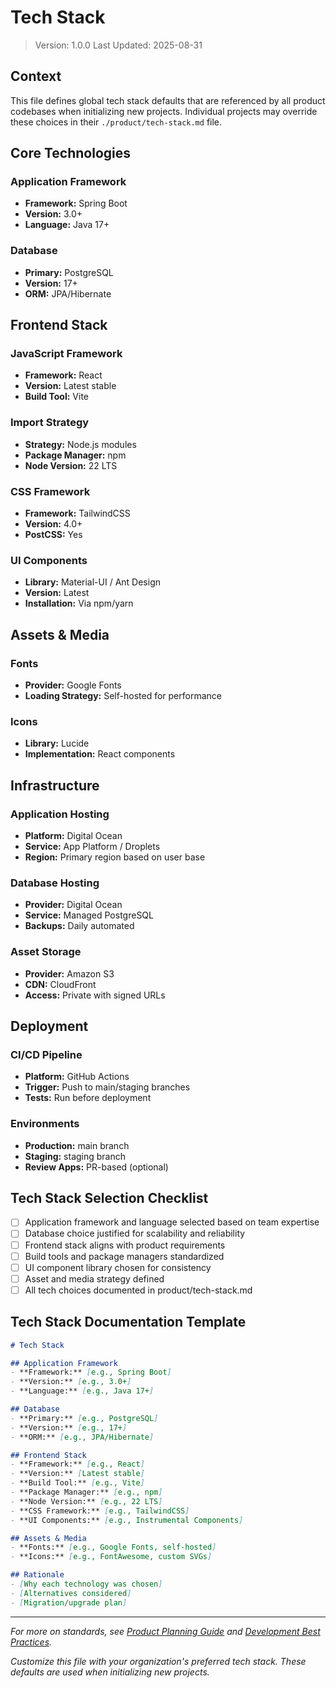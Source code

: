 # Tech Stack

> Version: 1.0.0
> Last Updated: 2025-08-31

## Context

This file defines global tech stack defaults that are referenced by all product codebases when initializing new projects. Individual projects may override these choices in their `./product/tech-stack.md` file.

## Core Technologies

### Application Framework
- **Framework:** Spring Boot
- **Version:** 3.0+
- **Language:** Java 17+

### Database
- **Primary:** PostgreSQL
- **Version:** 17+
- **ORM:** JPA/Hibernate

## Frontend Stack

### JavaScript Framework
- **Framework:** React
- **Version:** Latest stable
- **Build Tool:** Vite

### Import Strategy
- **Strategy:** Node.js modules
- **Package Manager:** npm
- **Node Version:** 22 LTS

### CSS Framework
- **Framework:** TailwindCSS
- **Version:** 4.0+
- **PostCSS:** Yes

### UI Components
- **Library:** Material-UI / Ant Design
- **Version:** Latest
- **Installation:** Via npm/yarn

## Assets & Media

### Fonts
- **Provider:** Google Fonts
- **Loading Strategy:** Self-hosted for performance

### Icons
- **Library:** Lucide
- **Implementation:** React components

## Infrastructure

### Application Hosting
- **Platform:** Digital Ocean
- **Service:** App Platform / Droplets
- **Region:** Primary region based on user base

### Database Hosting
- **Provider:** Digital Ocean
- **Service:** Managed PostgreSQL
- **Backups:** Daily automated

### Asset Storage
- **Provider:** Amazon S3
- **CDN:** CloudFront
- **Access:** Private with signed URLs

## Deployment

### CI/CD Pipeline
- **Platform:** GitHub Actions
- **Trigger:** Push to main/staging branches
- **Tests:** Run before deployment

### Environments
- **Production:** main branch
- **Staging:** staging branch
- **Review Apps:** PR-based (optional)

## Tech Stack Selection Checklist
- [ ] Application framework and language selected based on team expertise
- [ ] Database choice justified for scalability and reliability
- [ ] Frontend stack aligns with product requirements
- [ ] Build tools and package managers standardized
- [ ] UI component library chosen for consistency
- [ ] Asset and media strategy defined
- [ ] All tech choices documented in product/tech-stack.md

## Tech Stack Documentation Template
```markdown
# Tech Stack

## Application Framework
- **Framework:** [e.g., Spring Boot]
- **Version:** [e.g., 3.0+]
- **Language:** [e.g., Java 17+]

## Database
- **Primary:** [e.g., PostgreSQL]
- **Version:** [e.g., 17+]
- **ORM:** [e.g., JPA/Hibernate]

## Frontend Stack
- **Framework:** [e.g., React]
- **Version:** [Latest stable]
- **Build Tool:** [e.g., Vite]
- **Package Manager:** [e.g., npm]
- **Node Version:** [e.g., 22 LTS]
- **CSS Framework:** [e.g., TailwindCSS]
- **UI Components:** [e.g., Instrumental Components]

## Assets & Media
- **Fonts:** [e.g., Google Fonts, self-hosted]
- **Icons:** [e.g., FontAwesome, custom SVGs]

## Rationale
- [Why each technology was chosen]
- [Alternatives considered]
- [Migration/upgrade plan]
```

---

*For more on standards, see [Product Planning Guide](../process/plan-product.md) and [Development Best Practices](./best-practices.md).*

*Customize this file with your organization's preferred tech stack. These defaults are used when initializing new projects.*
